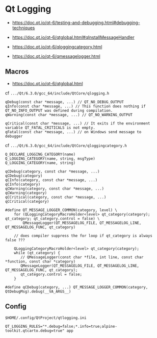 # Qt Logging

* https://doc.qt.io/qt-6/testing-and-debugging.html#debugging-techniques
* https://doc.qt.io/qt-6/qtglobal.html#qInstallMessageHandler

* https://doc.qt.io/qt-6/qloggingcategory.html
* https://doc.qt.io/qt-6/qmessagelogger.html

## Macros

* https://doc.qt.io/qt-6/qtglobal.html

cf `.../Qt/6.3.0/gcc_64/include/QtCore/qlogging.h`

```
qDebug(const char *message, ...) // QT_NO_DEBUG_OUTPUT
qInfo(const char *message, ...) // This function does nothing if QT_NO_INFO_OUTPUT was defined during compilation.
qWarning(const char *message, ...) // QT_NO_WARNING_OUTPUT

qCritical(const char *message, ...) // It exits if the environment variable QT_FATAL_CRITICALS is not empty.
qFatal(const char *message, ...) // on Windows send message to debugger
```

cf `.../Qt/6.3.0/gcc_64/include/QtCore/qloggingcategory.h`

```
Q_DECLARE_LOGGING_CATEGORY(name)
Q_LOGGING_CATEGORY(name, string, msgType)
Q_LOGGING_CATEGORY(name, string)

qCDebug(category, const char *message, ...)
qCDebug(category)
qCInfo(category, const char *message, ...)
qCInfo(category)
qCWarning(category, const char *message, ...)
qCWarning(category)
qCCritical(category, const char *message, ...)
qCCritical(category)
```

```
#define QT_MESSAGE_LOGGER_COMMON(category, level) \
    for (QLoggingCategoryMacroHolder<level> qt_category(category); qt_category; qt_category.control = false) \
        QMessageLogger(QT_MESSAGELOG_FILE, QT_MESSAGELOG_LINE, QT_MESSAGELOG_FUNC, qt_category)

    // does compiler suppress the for loop if qt_category is always false ???

    QLoggingCategoryMacroHolder<level> qt_category(category);
    while (qt_category) {
       // QMessageLogger(const char *file, int line, const char *function, const char *category)
       QMessageLogger(QT_MESSAGELOG_FILE, QT_MESSAGELOG_LINE, QT_MESSAGELOG_FUNC, qt_category);
       qt_category.control = false;
    }

#define qCDebug(category, ...) QT_MESSAGE_LOGGER_COMMON(category, QtDebugMsg).debug(__VA_ARGS__)
```

## Config

```
$HOME/.config/QtProject/qtlogging.ini

QT_LOGGING_RULES="*.debug=false;*.info=true;alpine-toolkit.qtcarto.debug=true" app
```
